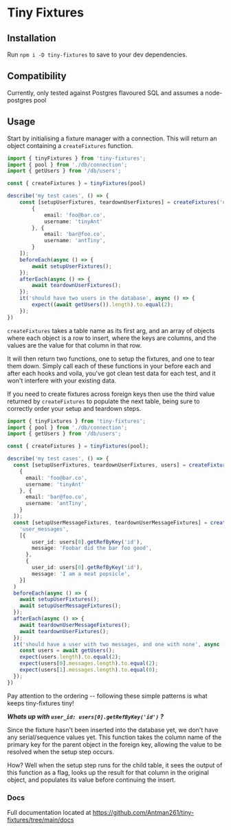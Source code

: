 # Tiny Fixtures

## Installation

Run `npm i -D tiny-fixtures` to save to your dev dependencies.

## Compatibility

Currently, only tested against Postgres flavoured SQL and assumes a node-postgres pool

## Usage

Start by initialising a fixture manager with a connection. 
This will return an object containing a `createFixtures` function.

```ts
import { tinyFixtures } from 'tiny-fixtures';
import { pool } from './db/connection';
import { getUsers } from '/db/users';

const { createFixtures } = tinyFixtures(pool)

describe('my test cases', () => {
    const [setupUserFixtures, teardownUserFixtures] = createFixtures('users', [
        {
            email: 'foo@bar.co',
            username: 'tinyAnt'
        }, {
            email: 'bar@foo.co',
            username: 'antTiny',
        }
    ]);
    beforeEach(async () => {
        await setupUserFixtures();
    });
    afterEach(async () => {
        await teardownUserFixtures();
    });
    it('should have two users in the database', async () => {
        expect((await getUsers()).length).to.equal(2);
    });
})
```

`createFixtures` takes a table name as its first arg, and an array of objects
where each object is a row to insert, where the keys are columns,
and the values are the value for that column in that row.

It will then return two functions, one to setup the fixtures, and one to tear them down.
Simply call each of these functions in your before each and after each hooks and voila,
you've got clean test data for each test, and it won't interfere with your existing data.

If you need to create fixtures across foreign keys then use the third value returned
by `createFixtures` to populate the next table, being sure to correctly order your
setup and teardown steps.

```ts
import { tinyFixtures } from 'tiny-fixtures';
import { pool } from './db/connection';
import { getUsers } from '/db/users';

const { createFixtures } = tinyFixtures(pool);

describe('my test cases', () => {
  const [setupUserFixtures, teardownUserFixtures, users] = createFixtures('users', [
    {
      email: 'foo@bar.co',
      username: 'tinyAnt'
    }, {
      email: 'bar@foo.co',
      username: 'antTiny',
    }
  ]);
  const [setupUserMessageFixtures, teardownUserMessageFixtures] = createFixtures(
    'user_messages',
    [{
        user_id: users[0].getRefByKey('id'),
        message: 'Foobar did the bar foo good',
      },
      {
        user_id: users[0].getRefByKey('id'),
        message: 'I am a meat popsicle', 
    }]
  )
  beforeEach(async () => {
    await setupUserFixtures();
    await setupUserMessageFixtures();
  });
  afterEach(async () => {
    await teardownUserMessageFixtures();
    await teardownUserFixtures();
  });
  it('should have a user with two messages, and one with none', async () => {
    const users = await getUsers();
    expect(users.length).to.equal(2);
    expect(users[0].messages.length).to.equal(2);
    expect(users[1].messages.length).to.equal(0);
  });
})
```

Pay attention to the ordering -- following these simple patterns is what keeps tiny-fixtures tiny!

**_Whats up with `user_id: users[0].getRefByKey('id')` ?_**

Since the fixture hasn't been inserted into the database yet, we don't have any serial/sequence values yet. This function takes the column name of the primary key for the parent object in the foreign key, allowing the value to be resolved when the setup step occurs. 

How? Well when the setup step runs for the child table, it sees the output of this function as a flag, looks up the result for that column in the original object, and populates its value before continuing the insert.

### Docs

Full documentation located at https://github.com/Antman261/tiny-fixtures/tree/main/docs
